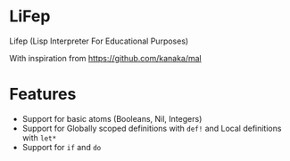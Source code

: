 # LiFep
Lifep (Lisp Interpreter For Educational Purposes) 

With inspiration from https://github.com/kanaka/mal
 
# Features
- Support for basic atoms (Booleans, Nil, Integers)
- Support for Globally scoped definitions with `def!` and Local definitions with `let*`
- Support for `if` and `do`
